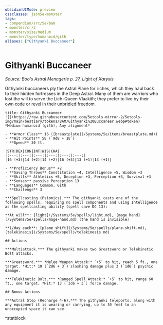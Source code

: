 ```yaml
---
obsidianUIMode: preview
cssclasses: json5e-monster
tags:
- compendium/src/5e/bam
- monster/cr/3
- monster/size/medium
- monster/type/humanoid/gith
aliases: ["Githyanki Buccaneer"]
---
```

# Githyanki Buccaneer
*Source: Boo's Astral Menagerie p. 27, Light of Xaryxis*  

Githyanki buccaneers ply the Astral Plane for riches, which they haul back to their hidden fortresses in the Deep Astral. Many of them are warriors who lost the will to serve the Lich-Queen Vlaakith; they prefer to live by their own code or revel in their unbridled freedom.

```ad-statblock
title: Githyanki Buccaneer
![](https://raw.githubusercontent.com/5etools-mirror-2/5etools-img/main/bestiary/tokens/BAM/Githyanki%20Buccaneer.webp#token)
*Medium humanoid (gith), Any alignment*

- **Armor Class** 16 ([breastplate](/Systems/5e/items/breastplate.md))
- **Hit Points** 58 (`9d8 + 18`)
- **Speed** 30 ft.

|STR|DEX|CON|INT|WIS|CHA|
|:---:|:---:|:---:|:---:|:---:|:---:|
|16 (+3)|14 (+2)|14 (+2)|16 (+3)|13 (+1)|13 (+1)|

- **Proficiency Bonus** +2
- **Saving Throws** Constitution +4, Intelligence +5, Wisdom +3
- **Skills** Athletics +5, Deception +3, Perception +3, Survival +3
- **Senses** passive Perception 13
- **Languages** Common, Gith
- **Challenge** 3

***Spellcasting (Psionics).*** The githyanki casts one of the following spells, requiring no spell components and using Intelligence as the spellcasting ability (spell save DC 13):

**At will**: [light](/Systems/5e/spells/light.md), [mage hand](/Systems/5e/spells/mage-hand.md) (the hand is invisible)

**1/day each**: [plane shift](/Systems/5e/spells/plane-shift.md), [telekinesis](/Systems/5e/spells/telekinesis.md)

## Actions

***Multiattack.*** The githyanki makes two Greatsword or Telekinetic Bolt attacks.

***Greatsword.*** *Melee Weapon Attack:* `+5` to hit, reach 5 ft., one target. *Hit:* 10 (`2d6 + 3`) slashing damage plus 3 (`1d6`) psychic damage.

***Telekinetic Bolt.*** *Ranged Spell Attack:* `+5` to hit, range 60 ft., one target. *Hit:* 13 (`3d6 + 3`) force damage.

## Bonus Actions

***Astral Step (Recharge 4-6).*** The githyanki teleports, along with any equipment it is wearing or carrying, up to 30 feet to an unoccupied space it can see.
```
^statblock